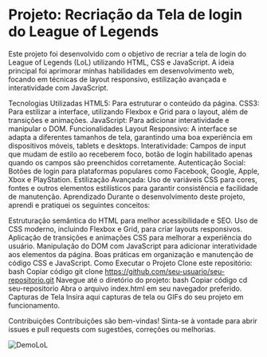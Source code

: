 # Projeto: Recriação da Tela de login do League of Legends
Este projeto foi desenvolvido com o objetivo de recriar a tela de login do League of Legends (LoL) utilizando HTML, CSS e JavaScript. A ideia principal foi aprimorar minhas habilidades em desenvolvimento web, focando em técnicas de layout responsivo, estilização avançada e interatividade com JavaScript.

Tecnologias Utilizadas
HTML5: Para estruturar o conteúdo da página.
CSS3: Para estilizar a interface, utilizando Flexbox e Grid para o layout, além de transições e animações.
JavaScript: Para adicionar interatividade e manipular o DOM.
Funcionalidades
Layout Responsivo: A interface se adapta a diferentes tamanhos de tela, garantindo uma boa experiência em dispositivos móveis, tablets e desktops.
Interatividade: Campos de input que mudam de estilo ao receberem foco, botão de login habilitado apenas quando os campos são preenchidos corretamente.
Autenticação Social: Botões de login para plataformas populares como Facebook, Google, Apple, Xbox e PlayStation.
Estilização Avançada: Uso de variáveis CSS para cores, fontes e outros elementos estilísticos para garantir consistência e facilidade de manutenção.
Aprendizado
Durante o desenvolvimento deste projeto, aprendi e pratiquei os seguintes conceitos:

Estruturação semântica do HTML para melhor acessibilidade e SEO.
Uso de CSS moderno, incluindo Flexbox e Grid, para criar layouts responsivos.
Aplicação de transições e animações CSS para melhorar a experiência do usuário.
Manipulação do DOM com JavaScript para adicionar interatividade aos elementos da página.
Boas práticas em organização e manutenção de código CSS e JavaScript.
Como Executar o Projeto
Clone este repositório:
bash
Copiar código
git clone https://github.com/seu-usuario/seu-repositorio.git
Navegue até o diretório do projeto:
bash
Copiar código
cd seu-repositorio
Abra o arquivo index.html em seu navegador preferido.
Capturas de Tela
Insira aqui capturas de tela ou GIFs do seu projeto em funcionamento.

Contribuições
Contribuições são bem-vindas! Sinta-se à vontade para abrir issues e pull requests com sugestões, correções ou melhorias.

![DemoLoL](https://github.com/ylano/LoginLoL/assets/137581500/2e8bfb93-52e3-4f1d-9626-f4496ead658f)
